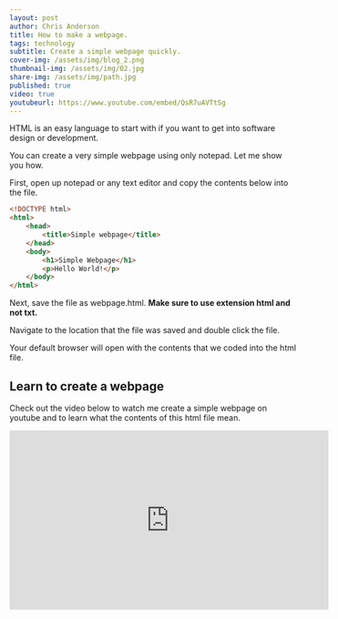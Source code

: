 ```yaml
---
layout: post
author: Chris Anderson
title: How to make a webpage.
tags: technology
subtitle: Create a simple webpage quickly.
cover-img: /assets/img/blog_2.png
thumbnail-img: /assets/img/02.jpg
share-img: /assets/img/path.jpg
published: true
video: true
youtubeurl: https://www.youtube.com/embed/QsR7uAVTtSg
---
```


HTML is an easy language to start with if you want to get into software design or development. 

You can create a very simple webpage using only notepad. Let me show you how.

First, open up notepad or any text editor and copy the contents below into the file.

```html
<!DOCTYPE html>
<html>
    <head>
        <title>Simple webpage</title>
    </head>
    <body>
        <h1>Simple Webpage</h1>
        <p>Hello World!</p>
    </body>    
</html>
```

Next, save the file as webpage.html. **Make sure to use extension html and not txt.**

Navigate to the location that the file was saved and double click the file.

Your default browser will open with the contents that we coded into the html file.

## Learn to create a webpage 

Check out the video below to watch me create a simple webpage on youtube and to learn what the contents of this html file mean.


<div class="iframe-container">
<iframe width="560" height="315" src="https://www.youtube.com/embed/QsR7uAVTtSg" title="YouTube video player" frameborder="0" allow="accelerometer; autoplay; clipboard-write; encrypted-media; gyroscope; picture-in-picture" allowfullscreen></iframe>
</div>



